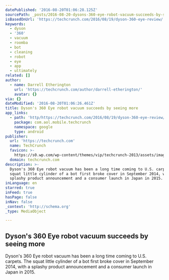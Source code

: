 ```yaml
---
datePublished: '2016-08-20T01:06:28.125Z'
sourcePath: _posts/2016-08-20-dysons-360-eye-robot-vacuum-succeeds-by-seeing-more.md
isBasedOnUrl: 'https://techcrunch.com/2016/08/19/dyson-360-eye-review/'
keywords:
  - dyson
  - '360'
  - vacuum
  - roomba
  - bot
  - cleaning
  - robot
  - eye
  - app
  - ultimately
related: []
author:
  - name: Darrell Etherington
    url: 'https://techcrunch.com/author/darrell-etherington/'
    avatar: {}
via: {}
dateModified: '2016-08-20T01:06:26.461Z'
title: Dyson's 360 Eye robot vacuum succeeds by seeing more
app_links:
  - path: 'http/https://techcrunch.com/2016/08/19/dyson-360-eye-review/'
    package: com.aol.mobile.techcrunch
    namespace: google
    type: android
publisher:
  url: 'https://techcrunch.com'
  name: TechCrunch
  favicon: >-
    https://s0.wp.com/wp-content/themes/vip/techcrunch-2013/assets/images/favicon.ico
  domain: techcrunch.com
description: >-
  Dyson's 360 Eye robot vacuum has been a long time coming to U.S. carpets. The
  squat little cylinder of a bot first broke cover in September 2014, with a
  splashy product announcement and a consumer launch in Japan in 2015.
inLanguage: en
starred: true
inFeed: true
hasPage: false
inNav: false
_context: 'http://schema.org'
_type: MediaObject

---
```

<article style=""><h1>Dyson's 360 Eye robot vacuum succeeds by seeing more</h1><p>Dyson's 360 Eye robot vacuum has been a long time coming to U.S. carpets. The squat little cylinder of a bot first broke cover in September 2014, with a splashy product announcement and a consumer launch in Japan in 2015.</p></article>
